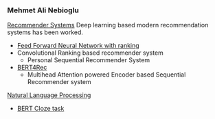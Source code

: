
### Mehmet Ali Nebioglu


[Recommender Systems](https://github.com/malinphy/recommender_sys)
Deep learning based modern recommendation systems has been worked. 
- [Feed Forward Neural Network with ranking](https://github.com/malinphy/recommender_sys/tree/main/YouTube/anime_dataset/dataprocess)
- Convolutional Ranking based recommender system
  - Personal Sequential Recommender System
- [BERT4Rec](https://github.com/malinphy/recommender_sys/tree/main/BERT4Rec)
  - Multihead Attention powered Encoder based Sequential Recommender system
  

[Natural Language Processing](https://github.com/malinphy/Embedding_calls)
- [BERT Cloze task](https://github.com/malinphy/Embedding_calls/tree/main/BERT_MLM)
